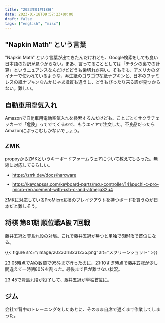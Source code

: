 ```yaml
---
title: "2023年01月18日"
date: 2023-01-18T09:57:23+09:00
draft: false
tags: ["english", "misc"]
---
```


## "Napkin Math" という言葉

"Napkin Math" という言葉が出てきたんだけれども、Google検索をしても良い日本語の対訳が見つからない。まあ、言ってることとしては「チラシの裏での計算」というニュアンスなんだけどどうも歯切れが悪い。そもそも、アメリカのダイナーで使われているような、再生紙のゴワゴワな紙ナプキンと、日本のファミレスの紙ナプキンなんかじゃあ紙質も違うし、どうもぴったり来る訳が見つからない。難しい。

## 自動車用空気入れ

Amazonで自動車用電動空気入れを検索するんだけども、ことごとくサクラチェッカーで「危険」ってでてくるので、もうエイヤで注文した。不良品だったらAmazonにぶっこむしかないでしょう。

## ZMK

proppyからZMKというキーボードファームウェアについて教えてもらった。無線に対応してるらしい。

* <https://zmk.dev/docs/hardware>

* <https://keycapsss.com/keyboard-parts/mcu-controller/141/puchi-c-pro-micro-replacement-with-usb-c-and-atmega32u4>

ZMKに対応しているProMicro互換のブレイクアウトを持つボードを買うのが日本だと難しそう。

## 将棋 第81期 順位戦A級 7回戦

藤井五冠と豊島九段の対局。これで藤井五冠が勝つと単独で6勝1敗で首位になる。

{{< figure src="/image/20230118231235.png" alt="スクリーンショット" >}}

23:05時点でAIの数値で95%まで行ったのに、23:10すぎ時点で藤井五冠が少し間違えて一時期80%を割った。最後まで目が離せない状況。

23:45で豊島九段が投了して、藤井五冠が単独首位に。

## ジム

会社で背中のトレーニングをしたあとに、そのまま自席で遅くまで作業してしまった。
